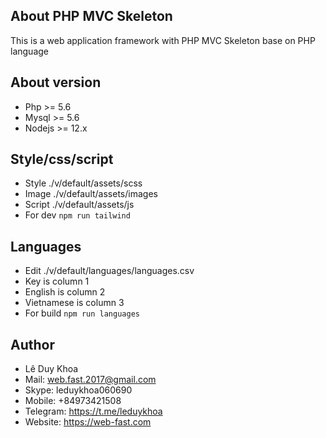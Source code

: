 

## About PHP MVC Skeleton

This is a web application framework with PHP MVC Skeleton base on PHP language


## About version

 *  Php >= 5.6
 *  Mysql >= 5.6
 *  Nodejs >= 12.x

## Style/css/script
 - Style ./v/default/assets/scss
 - Image ./v/default/assets/images
 - Script ./v/default/assets/js
 - For dev ```npm run tailwind```

 ## Languages

 - Edit ./v/default/languages/languages.csv
 - Key is column 1
 - English is column 2
 - Vietnamese is column 3
 - For build ```npm run languages```


## Author
*  Lê Duy Khoa
*  Mail: web.fast.2017@gmail.com
*  Skype: leduykhoa060690
*  Mobile: +84973421508
*  Telegram: https://t.me/leduykhoa
*  Website: https://web-fast.com
